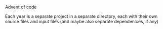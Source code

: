 Advent of code

Each year is a separate project in a separate directory, each with their own source files and input files (and maybe
also separate dependenices, if any)

